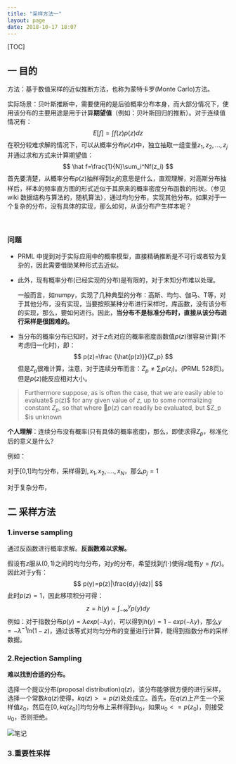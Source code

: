 ```yaml
---
title: "采样方法一"
layout: page
date: 2018-10-17 18:07
---
```


[TOC]



## 一 目的

方法：基于数值采样的近似推断方法，也称为蒙特卡罗(Monte Carlo)方法。

实际场景：贝叶斯推断中，需要使用的是后验概率分布本身，而大部分情况下，使用该分布的主要用途是用于计算**期望值**（例如：贝叶斯回归的推断）。对于连续值情况有：
$$
E[f]=\int f(z)p(z) dz
$$
在积分较难求解的情况下，可以从概率分布$p(z)$中，独立抽取一组变量$z_1,z_2,...,z_j$并通过求和方式来计算期望值：
$$
\hat f=\frac{1}{N}\sum_i^Nf(z_i)
$$
首先要清楚，从概率分布$p(z)$抽样得到$z_j$的意思是什么，直观理解，对高斯分布抽样后，样本的频率直方图的形式近似于其原来的概率密度分布函数的形状。（参见wiki 数据结构与算法的，随机算法），通过均匀分布，实现其他分布。如果对于一个复杂的分布，没有具体的实现，那么如何，从该分布产生样本呢？

​                                    

### 问题

- PRML 中提到对于实际应用中的概率模型，直接精确推断是不可行或者较为复杂的，因此需要借助某种形式去近似。

- 此外，现有概率分布(已经实现的分布)是有限的，对于未知分布难以处理。

  一般而言，如numpy，实现了几种典型的分布：高斯、均匀、伽马、T等，对于其他分布，没有实现，当要按照某种分布进行采样时，库函数，没有该分布的实现，那么，要如何进行。因此，**当分布不是标准分布时，直接从该分布进行采样是很困难的。**

-   当分布的概率分布已知时，对于$z$点对应的概率密度函数值$p(z)$很容易计算(不考虑归一化时)，即：
  $$
  p(z)=\frac {\hat{p(z)}}{Z_p}
  $$
  但是$Z_p$很难计算，注意，对于连续分布而言：$Z_p\neq \sum_i p(z_i)$。(PRML 528页)。但是$p(z)$能反应相对大小。

  >Furthermore suppose, as is often the case, that we are easily able to evaluate$ p(z)$ for any given value of $z$, up to some normalizing constant $Z_p$, so that where $p(z)$ can readily be evaluated, but $Z_p $is unknown

  

  **个人理解**：连续分布没有概率(只有具体的概率密度)，那么，即使求得$Z_p$，标准化后的意义是什么?

  例如：

  对于[0,1]均匀分布，采样得到$,x_1,x_2,....,x_N$，那么$p_j=1$

  对于复杂分布，



## 二 采样方法

### 1.inverse sampling

通过反函数进行概率求解。**反函数难以求解。**

假设有$z$服从$(0,1)$之间的均匀分布，对$y$的分布，希望找到$f(\cdot)$使得$z$能有$y=f(z)$。因此对于$y$有：
$$
p(y)=p(z)|\frac{dy}{dz}|
$$
此时$p(z)=1$，因此移项积分可得：
$$
z=h(y)=\int_{-\infty}^{y}p(y)dy
$$
例如：对于指数分布$p(y)=\lambda exp(-\lambda y)$，可以得到$h(y)=1-exp(-\lambda y)$，那么$y=-\lambda^{-1}ln(1-z)$，通过该等式对均匀分布的变量进行计算，能得到指数分布的采样数据。



### 2.Rejection Sampling

**难以找到合适的分布。**

选择一个提议分布(proposal distribution)$q(z)$，该分布能够很方便的进行采样，选择一个常数$kq(z)$使得，$kq(z)>=p(z)$处处成立。首先，在$q(z)$上产生一个采样值$z_0$，然后在$[0,kq(z_0)]$均匀分布上采样得到$u_0$，如果$u_0<=p(z_0)$，则接受$u_0$，否则拒绝。

<img src="/wiki/static/images/拒绝性采样.jpeg" alt="笔记" />

### 3.重要性采样





